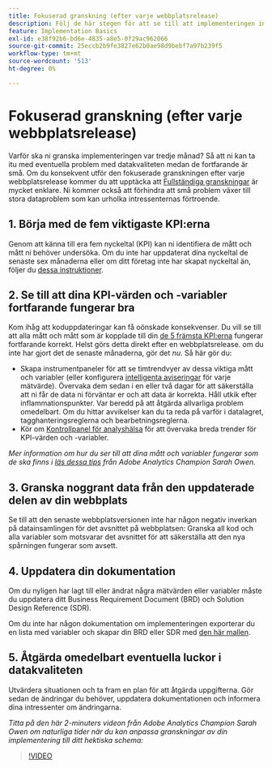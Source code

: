```yaml
---
title: Fokuserad granskning (efter varje webbplatsrelease)
description: Följ de här stegen för att se till att implementeringen inte är felfri och att den överensstämmer med dina nyckeltal.
feature: Implementation Basics
exl-id: e38f92b6-bd6e-4835-a8e5-0f29ac962066
source-git-commit: 25eccb2b9fe3827e62b0ae98d9bebf7a97b239f5
workflow-type: tm+mt
source-wordcount: '513'
ht-degree: 0%

---
```


# Fokuserad granskning (efter varje webbplatsrelease)

Varför ska ni granska implementeringen var tredje månad? Så att ni kan ta itu med eventuella problem med datakvaliteten medan de fortfarande är små. Om du konsekvent utför den fokuserade granskningen efter varje webbplatsrelease kommer du att upptäcka att [Fullständiga granskningar](/help/implement/review/full-review.md) är mycket enklare. Ni kommer också att förhindra att små problem växer till stora dataproblem som kan urholka intressenternas förtroende.

## 1. Börja med de fem viktigaste KPI:erna

Genom att känna till era fem nyckeltal (KPI) kan ni identifiera de mått och mått ni behöver undersöka. Om du inte har uppdaterat dina nyckeltal de senaste sex månaderna eller om ditt företag inte har skapat nyckeltal än, följer du [dessa instruktioner](/help/implement/review/define-kpis.md).

## 2. Se till att dina KPI-värden och -variabler fortfarande fungerar bra

Kom ihåg att koduppdateringar kan få oönskade konsekvenser. Du vill se till att alla mått och mått som är kopplade till din [de 5 främsta KPI:erna](/help/implement/review/define-kpis.md) fungerar fortfarande korrekt. Helst görs detta direkt efter en webbplatsrelease. om du inte har gjort det de senaste månaderna, gör det *nu*. Så här gör du:

* Skapa instrumentpaneler för att se timtrendvyer av dessa viktiga mått och variabler (eller konfigurera [intelligenta aviseringar](https://experienceleague.adobe.com/docs/analytics/analyze/analysis-workspace/virtual-analyst/intelligent-alerts/intellligent-alerts.html#analysis-workspace) för varje mätvärde). Övervaka dem sedan i en eller två dagar för att säkerställa att ni får de data ni förväntar er och att data är korrekta. Håll utkik efter inflammationspunkter. Var beredd på att åtgärda allvarliga problem omedelbart. Om du hittar avvikelser kan du ta reda på varför i datalagret, tagghanteringsreglerna och bearbetningsreglerna.
* Kör om [Kontrollpanel för analyshälsa](https://assets.adobe.com/public/9549dbe7-765a-4899-77b8-85cbba1a4252) för att övervaka breda trender för KPI-värden och -variabler.

*Mer information om hur du ser till att dina mått och variabler fungerar som de ska finns i [läs dessa tips](https://experienceleaguecommunities.adobe.com/t5/adobe-analytics-discussions/my-five-best-tips-for-keeping-adobe-analytics-humming/td-p/388608) från Adobe Analytics Champion Sarah Owen.*

## 3. Granska noggrant data från den uppdaterade delen av din webbplats

Se till att den senaste webbplatsversionen inte har någon negativ inverkan på datainsamlingen för det avsnittet på webbplatsen: Granska all kod och alla variabler som motsvarar det avsnittet för att säkerställa att den nya spårningen fungerar som avsett.

## 4. Uppdatera din dokumentation

Om du nyligen har lagt till eller ändrat några mätvärden eller variabler måste du uppdatera ditt Business Requirement Document (BRD) och Solution Design Reference (SDR).

Om du inte har någon dokumentation om implementeringen exporterar du en lista med variabler och skapar din BRD eller SDR med [den här mallen](https://experienceleague.adobe.com/docs/analytics-learn/tutorials/implementation/implementation-basics/creating-a-business-requirements-document.html?lang=en#implementation).

## 5. Åtgärda omedelbart eventuella luckor i datakvaliteten

Utvärdera situationen och ta fram en plan för att åtgärda uppgifterna. Gör sedan de ändringar du behöver, uppdatera dokumentationen och informera dina intressenter om ändringarna.

*Titta på den här 2-minuters videon från Adobe Analytics Champion Sarah Owen om naturliga tider när du kan anpassa granskningar av din implementering till ditt hektiska schema:*

>[!VIDEO](https://video.tv.adobe.com/v/328340/?quality=12&learn=on)
